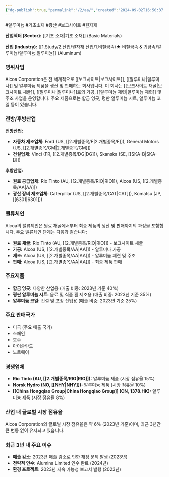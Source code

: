 ```yaml
---
{"dg-publish":true,"permalink":"/2/aa/","created":"2024-09-02T16:50:37.850+09:00","updated":"2025-06-03T20:05:57.300+09:00"}
---
```


#알루미늄 #기초소재 #광산 #보그사이트 #원자재 

**산업섹터 (Sector):** [[기초 소재\|기초 소재]] (Basic Materials)  

**산업 (Industry):** [[1.Study/2.산업/원자재 산업/1.비철금속/★ 비철금속 & 귀금속/알루미늄/알루미늄\|알루미늄]] (Aluminum)

### 영위사업

Alcoa Corporation은 전 세계적으로 [[보크사이트\|보크사이트]], [[알루미나\|알루미나]] 및 알루미늄 제품을 생산 및 판매하는 회사입니다. 이 회사는 [[보크사이트 채굴\|보크사이트 채굴]], [[알루미나\|알루미나]]로의 가공, [[알루미늄 제련\|알루미늄 제련]] 및 주조 사업을 운영합니다. 주요 제품으로는 합금 잉곳, 평판 알루미늄 시트, 알루미늄 코일 등이 있습니다.

### 전방/후방산업

**전방산업:**

- **자동차 제조업체:** Ford (US, [[2.개별종목/F\|2.개별종목/F]]), General Motors (US, [[2.개별종목/GM\|2.개별종목/GM]])
- **건설업체:** Vinci (FR, [[2.개별종목/DG\|DG]]), Skanska (SE, [[SKA-B\|SKA-B]])

**후방산업:**

- **원료 공급업체:** Rio Tinto (AU, [[2.개별종목/RIO\|RIO]]), Alcoa (US, [[2.개별종목/AA\|AA]])
- **광산 장비 제조업체:** Caterpillar (US, [[2.개별종목/CAT\|CAT]]), Komatsu (JP, [[6301\|6301]])

### 밸류체인

Alcoa의 밸류체인은 원료 채굴에서부터 최종 제품의 생산 및 판매까지의 과정을 포함합니다. 주요 밸류체인 단계는 다음과 같습니다:

- **원료 채굴:** Rio Tinto (AU, [[2.개별종목/RIO\|RIO]]) - 보크사이트 채굴
- **가공:** Alcoa (US, [[2.개별종목/AA\|AA]]) - 알루미나 가공
- **제조:** Alcoa (US, [[2.개별종목/AA\|AA]]) - 알루미늄 제련 및 주조
- **판매:** Alcoa (US, [[2.개별종목/AA\|AA]]) - 최종 제품 판매

### 주요제품

- **합금 잉곳:** 다양한 산업용 (매출 비중: 2023년 기준 40%)
- **평판 알루미늄 시트:** 음료 및 식품 캔 제조용 (매출 비중: 2023년 기준 35%)
- **알루미늄 코일:** 건설 및 포장 산업용 (매출 비중: 2023년 기준 25%)

### 주요 판매국가

- 미국 (주요 매출 국가)
- 스페인
- 호주
- 아이슬란드
- 노르웨이

### 경쟁업체

- **Rio Tinto (AU, [[2.개별종목/RIO\|RIO]]):** 알루미늄 제품 (시장 점유율 15%)
- **Norsk Hydro (NO, [[NHY\|NHY]]):** 알루미늄 제품 (시장 점유율 10%)
- **[[China Hongqiao Group\|China Hongqiao Group]] (CN, 1378.HK):** 알루미늄 제품 (시장 점유율 8%)

### 산업 내 글로벌 시장 점유율

Alcoa Corporation의 글로벌 시장 점유율은 약 6% (2023년 기준)이며, 최근 3년간 큰 변동 없이 유지되고 있습니다.

### 최근 3년 내 주요 이슈

- **매출 감소:** 2023년 매출 감소로 인한 재정 문제 발생 (2023년)
- **전략적 인수:** Alumina Limited 인수 완료 (2024년)
- **환경 프로젝트:** 2023년 지속 가능성 보고서 발행 (2023년)